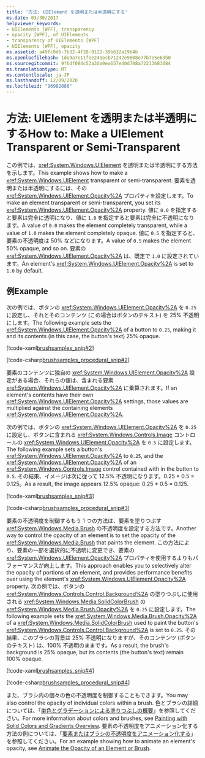 ```yaml
---
title: '方法: UIElement を透明または半透明にする'
ms.date: 03/30/2017
helpviewer_keywords:
- UIElements [WPF], transparency
- opacity [WPF], of UIElements
- transparency of UIElements [WPF]
- UIElements [WPF], opacity
ms.assetid: a49fc8d6-7b32-4f28-9122-39b632a19b4b
ms.openlocfilehash: 1de9a7e11fee241ecb71242e9808e77b7e5e63b0
ms.sourcegitcommit: 9f6df084c53a3da0ea657ed0d708a72213683084
ms.translationtype: MT
ms.contentlocale: ja-JP
ms.lasthandoff: 12/09/2020
ms.locfileid: "96982080"
---
```

# <a name="how-to-make-a-uielement-transparent-or-semi-transparent"></a><span data-ttu-id="7f93e-102">方法: UIElement を透明または半透明にする</span><span class="sxs-lookup"><span data-stu-id="7f93e-102">How to: Make a UIElement Transparent or Semi-Transparent</span></span>
<span data-ttu-id="7f93e-103">この例では、<xref:System.Windows.UIElement> を透明または半透明にする方法を示します。</span><span class="sxs-lookup"><span data-stu-id="7f93e-103">This example shows how to make a <xref:System.Windows.UIElement> transparent or semi-transparent.</span></span> <span data-ttu-id="7f93e-104">要素を透明または半透明にするには、その <xref:System.Windows.UIElement.Opacity%2A> プロパティを設定します。</span><span class="sxs-lookup"><span data-stu-id="7f93e-104">To make an element transparent or semi-transparent, you set its <xref:System.Windows.UIElement.Opacity%2A> property.</span></span> <span data-ttu-id="7f93e-105">値に `0.0` を指定すると要素は完全に透明になり、値に `1.0` を指定すると要素は完全に不透明になります。</span><span class="sxs-lookup"><span data-stu-id="7f93e-105">A value of `0.0` makes the element completely transparent, while a value of `1.0` makes the element completely opaque.</span></span> <span data-ttu-id="7f93e-106">値に `0.5` を指定すると、要素の不透明度は 50% などになります。</span><span class="sxs-lookup"><span data-stu-id="7f93e-106">A value of `0.5` makes the element 50% opaque, and so on.</span></span> <span data-ttu-id="7f93e-107">要素の <xref:System.Windows.UIElement.Opacity%2A> は、既定で `1.0` に設定されています。</span><span class="sxs-lookup"><span data-stu-id="7f93e-107">An element's <xref:System.Windows.UIElement.Opacity%2A> is set to `1.0` by default.</span></span>  
  
## <a name="example"></a><span data-ttu-id="7f93e-108">例</span><span class="sxs-lookup"><span data-stu-id="7f93e-108">Example</span></span>  
 <span data-ttu-id="7f93e-109">次の例では、ボタンの <xref:System.Windows.UIElement.Opacity%2A> を `0.25` に設定し、それとそのコンテンツ (この場合はボタンのテキスト) を 25% 不透明にします。</span><span class="sxs-lookup"><span data-stu-id="7f93e-109">The following example sets the <xref:System.Windows.UIElement.Opacity%2A> of a button to `0.25`, making it and its contents (in this case, the button's text) 25% opaque.</span></span>  
  
 [!code-xaml[brushsamples_snip#2](~/samples/snippets/csharp/VS_Snippets_Wpf/brushsamples_snip/CS/OpacityExample.xaml#2)]  
  
 [!code-csharp[brushsamples_procedural_snip#2](~/samples/snippets/csharp/VS_Snippets_Wpf/brushsamples_procedural_snip/CSharp/OpacityExample.cs#2)]  
  
 <span data-ttu-id="7f93e-110">要素のコンテンツに独自の <xref:System.Windows.UIElement.Opacity%2A> 設定がある場合、それらの値は、含まれる要素 <xref:System.Windows.UIElement.Opacity%2A> に乗算されます。</span><span class="sxs-lookup"><span data-stu-id="7f93e-110">If an element's contents have their own <xref:System.Windows.UIElement.Opacity%2A> settings, those values are multiplied against the containing elements <xref:System.Windows.UIElement.Opacity%2A>.</span></span>  
  
 <span data-ttu-id="7f93e-111">次の例では、ボタンの <xref:System.Windows.UIElement.Opacity%2A> を `0.25` に設定し、ボタンに含まれる <xref:System.Windows.Controls.Image> コントロールの <xref:System.Windows.UIElement.Opacity%2A> を `0.5` に設定します。</span><span class="sxs-lookup"><span data-stu-id="7f93e-111">The following example sets a button's <xref:System.Windows.UIElement.Opacity%2A> to `0.25`, and the <xref:System.Windows.UIElement.Opacity%2A> of an <xref:System.Windows.Controls.Image> control contained with in the button to `0.5`.</span></span> <span data-ttu-id="7f93e-112">その結果、イメージは次に従って 12.5% 不透明になります。0.25 \* 0.5 = 0.125。</span><span class="sxs-lookup"><span data-stu-id="7f93e-112">As a result, the image appears 12.5% opaque: 0.25 \* 0.5 = 0.125.</span></span>  
  
 [!code-xaml[brushsamples_snip#3](~/samples/snippets/csharp/VS_Snippets_Wpf/brushsamples_snip/CS/OpacityExample.xaml#3)]  
  
 [!code-csharp[brushsamples_procedural_snip#3](~/samples/snippets/csharp/VS_Snippets_Wpf/brushsamples_procedural_snip/CSharp/OpacityExample.cs#3)]  
  
 <span data-ttu-id="7f93e-113">要素の不透明度を制御するもう 1 つの方法は、要素を塗りつぶす <xref:System.Windows.Media.Brush> の不透明度を設定する方法です。</span><span class="sxs-lookup"><span data-stu-id="7f93e-113">Another way to control the opacity of an element is to set the opacity of the <xref:System.Windows.Media.Brush> that paints the element.</span></span> <span data-ttu-id="7f93e-114">この方法により、要素の一部を選択的に不透明に変更でき、要素の <xref:System.Windows.UIElement.Opacity%2A> プロパティを使用するよりもパフォーマンスが向上します。</span><span class="sxs-lookup"><span data-stu-id="7f93e-114">This approach enables you to selectively alter the opacity of portions of an element, and provides performance benefits over using the element's <xref:System.Windows.UIElement.Opacity%2A> property.</span></span> <span data-ttu-id="7f93e-115">次の例では、ボタンの <xref:System.Windows.Controls.Control.Background%2A> の塗りつぶしに使用される <xref:System.Windows.Media.SolidColorBrush> の <xref:System.Windows.Media.Brush.Opacity%2A> を `0.25` に設定します。</span><span class="sxs-lookup"><span data-stu-id="7f93e-115">The following example sets the <xref:System.Windows.Media.Brush.Opacity%2A> of a <xref:System.Windows.Media.SolidColorBrush> used to paint the button's <xref:System.Windows.Controls.Control.Background%2A> is set to `0.25`.</span></span> <span data-ttu-id="7f93e-116">その結果、このブラシの背景は 25% 不透明になりますが、そのコンテンツ (ボタンのテキスト) は、100% 不透明のままです。</span><span class="sxs-lookup"><span data-stu-id="7f93e-116">As a result, the brush's background is 25% opaque, but its contents (the button's text) remain 100% opaque.</span></span>  
  
 [!code-xaml[brushsamples_snip#4](~/samples/snippets/csharp/VS_Snippets_Wpf/brushsamples_snip/CS/OpacityExample.xaml#4)]  
  
 [!code-csharp[brushsamples_procedural_snip#4](~/samples/snippets/csharp/VS_Snippets_Wpf/brushsamples_procedural_snip/CSharp/OpacityExample.cs#4)]  
  
 <span data-ttu-id="7f93e-117">また、ブラシ内の個々の色の不透明度を制御することもできます。</span><span class="sxs-lookup"><span data-stu-id="7f93e-117">You may also control the opacity of individual colors within a brush.</span></span> <span data-ttu-id="7f93e-118">色とブラシの詳細については、「[単色とグラデーションによる塗りつぶしの概要](../graphics-multimedia/painting-with-solid-colors-and-gradients-overview.md)」を参照してください。</span><span class="sxs-lookup"><span data-stu-id="7f93e-118">For more information about colors and brushes, see [Painting with Solid Colors and Gradients Overview](../graphics-multimedia/painting-with-solid-colors-and-gradients-overview.md).</span></span> <span data-ttu-id="7f93e-119">要素の不透明度をアニメーション化する方法の例については、「[要素またはブラシの不透明度をアニメーション化する](../graphics-multimedia/how-to-animate-the-opacity-of-an-element-or-brush.md)」を参照してください。</span><span class="sxs-lookup"><span data-stu-id="7f93e-119">For an example showing how to animate an element's opacity, see [Animate the Opacity of an Element or Brush](../graphics-multimedia/how-to-animate-the-opacity-of-an-element-or-brush.md).</span></span>
